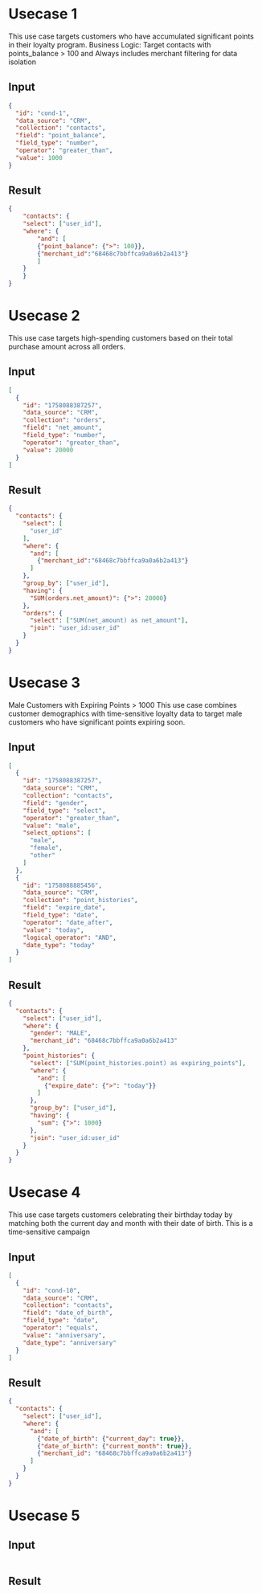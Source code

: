 
# Usecase 1
This use case targets customers who have accumulated significant points in their loyalty program.
Business Logic: Target contacts with points_balance > 100 and Always includes merchant filtering for data isolation

## Input
```json
{
  "id": "cond-1",
  "data_source": "CRM",
  "collection": "contacts",
  "field": "point_balance",
  "field_type": "number",
  "operator": "greater_than",
  "value": 1000
}
```

## Result
```json
{
    "contacts": {
    "select": ["user_id"],
    "where": {
        "and": [
        {"point_balance": {">": 100}},           
        {"merchant_id":"68468c7bbffca9a0a6b2a413"}
        ]
    }
    }
}
```
# Usecase 2
This use case targets high-spending customers based on their total purchase amount across all orders. 
## Input
```json
[
  {
    "id": "1758088387257",
    "data_source": "CRM",
    "collection": "orders",
    "field": "net_amount",
    "field_type": "number",
    "operator": "greater_than",
    "value": 20000
  }
]
```
## Result
```json
{
  "contacts": {
    "select": [
      "user_id"
    ],
    "where": {
      "and": [
        {"merchant_id":"68468c7bbffca9a0a6b2a413"}
      ]
    },
    "group_by": ["user_id"],
    "having": {
      "SUM(orders.net_amount)": {">": 20000}
    },
    "orders": {
      "select": ["SUM(net_amount) as net_amount"],     
      "join": "user_id:user_id"      
    }
  }
}
```

# Usecase 3
Male Customers with Expiring Points > 1000
This use case combines customer demographics with time-sensitive loyalty data to target male customers who have significant points expiring soon.
## Input
```json
[
  {
    "id": "1758088387257",
    "data_source": "CRM",
    "collection": "contacts",
    "field": "gender",
    "field_type": "select",
    "operator": "greater_than",
    "value": "male",
    "select_options": [
      "male",
      "female",
      "other"
    ]
  },
  {
    "id": "1758088885456",
    "data_source": "CRM",
    "collection": "point_histories",
    "field": "expire_date",
    "field_type": "date",
    "operator": "date_after",
    "value": "today",
    "logical_operator": "AND",
    "date_type": "today"
  }
]
```
## Result
```json
{
  "contacts": {
    "select": ["user_id"],
    "where": {
      "gender": "MALE",
      "merchant_id": "68468c7bbffca9a0a6b2a413"
    },
    "point_histories": {
      "select": ["SUM(point_histories.point) as expiring_points"],
      "where": {
        "and": [
          {"expire_date": {">": "today"}}
        ]
      },
      "group_by": ["user_id"],
      "having": {
        "sum": {">": 1000}
      },
      "join": "user_id:user_id"
    }
  }
}
```

# Usecase 4
This use case targets customers celebrating their birthday today by matching both the current day and month with their date of birth. This is a time-sensitive campaign
## Input
```json
[
  {
    "id": "cond-10",
    "data_source": "CRM",
    "collection": "contacts",
    "field": "date_of_birth",
    "field_type": "date",
    "operator": "equals",
    "value": "anniversary",
    "date_type": "anniversary"
  }
]
```
## Result
```json
{
  "contacts": {
    "select": ["user_id"],
    "where": {
      "and": [
        {"date_of_birth": {"current_day": true}},
        {"date_of_birth": {"current_month": true}},
        {"merchant_id": "68468c7bbffca9a0a6b2a413"}
      ]
    }
  }
}

```

# Usecase 5
## Input
```json
```
## Result
```json
```